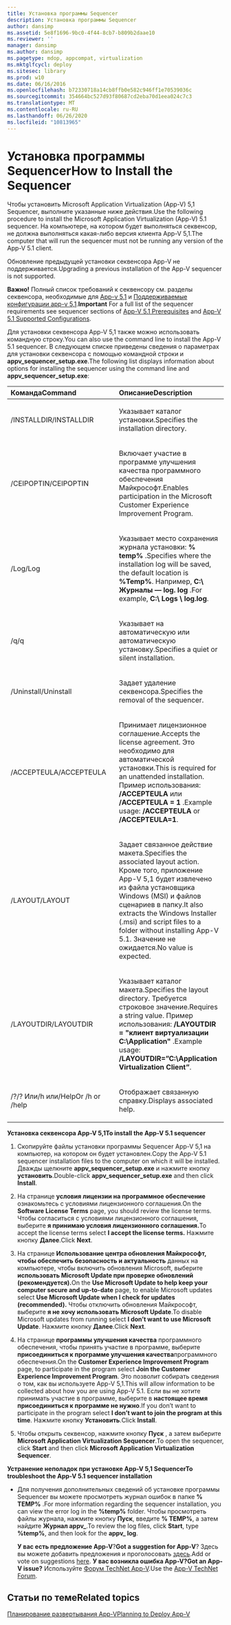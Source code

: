 ```yaml
---
title: Установка программы Sequencer
description: Установка программы Sequencer
author: dansimp
ms.assetid: 5e8f1696-9bc0-4f44-8cb7-b809b2daae10
ms.reviewer: ''
manager: dansimp
ms.author: dansimp
ms.pagetype: mdop, appcompat, virtualization
ms.mktglfcycl: deploy
ms.sitesec: library
ms.prod: w10
ms.date: 06/16/2016
ms.openlocfilehash: b72330718a14cb8ffb0e582c946ff1e70539036c
ms.sourcegitcommit: 354664bc527d93f80687cd2eba70d1eea024c7c3
ms.translationtype: MT
ms.contentlocale: ru-RU
ms.lasthandoff: 06/26/2020
ms.locfileid: "10813965"
---
```

# <span data-ttu-id="cc2df-103">Установка программы Sequencer</span><span class="sxs-lookup"><span data-stu-id="cc2df-103">How to Install the Sequencer</span></span>


<span data-ttu-id="cc2df-104">Чтобы установить Microsoft Application Virtualization (App-V) 5,1 Sequencer, выполните указанные ниже действия.</span><span class="sxs-lookup"><span data-stu-id="cc2df-104">Use the following procedure to install the Microsoft Application Virtualization (App-V) 5.1 sequencer.</span></span> <span data-ttu-id="cc2df-105">На компьютере, на котором будет выполняться секвенсор, не должна выполняться какая-либо версия клиента App-V 5,1.</span><span class="sxs-lookup"><span data-stu-id="cc2df-105">The computer that will run the sequencer must not be running any version of the App-V 5.1 client.</span></span>

<span data-ttu-id="cc2df-106">Обновление предыдущей установки секвенсора App-V не поддерживается.</span><span class="sxs-lookup"><span data-stu-id="cc2df-106">Upgrading a previous installation of the App-V sequencer is not supported.</span></span>

<span data-ttu-id="cc2df-107">**Важно!**  Полный список требований к секвенсору см. разделы секвенсора, необходимые для [App-v 5,1](app-v-51-prerequisites.md) и [Поддерживаемые конфигурации app-v 5,1](app-v-51-supported-configurations.md).</span><span class="sxs-lookup"><span data-stu-id="cc2df-107">**Important** For a full list of the sequencer requirements see sequencer sections of [App-V 5.1 Prerequisites](app-v-51-prerequisites.md) and [App-V 5.1 Supported Configurations](app-v-51-supported-configurations.md).</span></span>

 

<span data-ttu-id="cc2df-108">Для установки секвенсора App-V 5,1 также можно использовать командную строку.</span><span class="sxs-lookup"><span data-stu-id="cc2df-108">You can also use the command line to install the App-V 5.1 sequencer.</span></span> <span data-ttu-id="cc2df-109">В следующем списке приведены сведения о параметрах для установки секвенсора с помощью командной строки и **appv\_sequencer\_setup.exe**.</span><span class="sxs-lookup"><span data-stu-id="cc2df-109">The following list displays information about options for installing the sequencer using the command line and **appv\_sequencer\_setup.exe**:</span></span>

<table>
<colgroup>
<col width="50%" />
<col width="50%" />
</colgroup>
<thead>
<tr class="header">
<th align="left"><span data-ttu-id="cc2df-110">Команда</span><span class="sxs-lookup"><span data-stu-id="cc2df-110">Command</span></span></th>
<th align="left"><span data-ttu-id="cc2df-111">Описание</span><span class="sxs-lookup"><span data-stu-id="cc2df-111">Description</span></span></th>
</tr>
</thead>
<tbody>
<tr class="odd">
<td align="left"><p><span data-ttu-id="cc2df-112">/INSTALLDIR</span><span class="sxs-lookup"><span data-stu-id="cc2df-112">/INSTALLDIR</span></span></p></td>
<td align="left"><p><span data-ttu-id="cc2df-113">Указывает каталог установки.</span><span class="sxs-lookup"><span data-stu-id="cc2df-113">Specifies the installation directory.</span></span></p></td>
</tr>
<tr class="even">
<td align="left"><p><span data-ttu-id="cc2df-114">/CEIPOPTIN</span><span class="sxs-lookup"><span data-stu-id="cc2df-114">/CEIPOPTIN</span></span></p></td>
<td align="left"><p><span data-ttu-id="cc2df-115">Включает участие в программе улучшения качества программного обеспечения Майкрософт.</span><span class="sxs-lookup"><span data-stu-id="cc2df-115">Enables participation in the Microsoft Customer Experience Improvement Program.</span></span></p></td>
</tr>
<tr class="odd">
<td align="left"><p><span data-ttu-id="cc2df-116">/Log</span><span class="sxs-lookup"><span data-stu-id="cc2df-116">/Log</span></span></p></td>
<td align="left"><p><span data-ttu-id="cc2df-117">Указывает место сохранения журнала установки: <strong> % temp% </strong> .</span><span class="sxs-lookup"><span data-stu-id="cc2df-117">Specifies where the installation log will be saved, the default location is <strong>%Temp%</strong>.</span></span> <span data-ttu-id="cc2df-118">Например, <strong> C:\ Журналы — log. log </strong> .</span><span class="sxs-lookup"><span data-stu-id="cc2df-118">For example, <strong>C:\ Logs \ log.log</strong>.</span></span></p></td>
</tr>
<tr class="even">
<td align="left"><p><span data-ttu-id="cc2df-119">/q</span><span class="sxs-lookup"><span data-stu-id="cc2df-119">/q</span></span></p></td>
<td align="left"><p><span data-ttu-id="cc2df-120">Указывает на автоматическую или автоматическую установку.</span><span class="sxs-lookup"><span data-stu-id="cc2df-120">Specifies a quiet or silent installation.</span></span></p></td>
</tr>
<tr class="odd">
<td align="left"><p><span data-ttu-id="cc2df-121">/Uninstall</span><span class="sxs-lookup"><span data-stu-id="cc2df-121">/Uninstall</span></span></p></td>
<td align="left"><p><span data-ttu-id="cc2df-122">Задает удаление секвенсора.</span><span class="sxs-lookup"><span data-stu-id="cc2df-122">Specifies the removal of the sequencer.</span></span></p></td>
</tr>
<tr class="even">
<td align="left"><p><span data-ttu-id="cc2df-123">/ACCEPTEULA</span><span class="sxs-lookup"><span data-stu-id="cc2df-123">/ACCEPTEULA</span></span></p></td>
<td align="left"><p><span data-ttu-id="cc2df-124">Принимает лицензионное соглашение.</span><span class="sxs-lookup"><span data-stu-id="cc2df-124">Accepts the license agreement.</span></span> <span data-ttu-id="cc2df-125">Это необходимо для автоматической установки.</span><span class="sxs-lookup"><span data-stu-id="cc2df-125">This is required for an unattended installation.</span></span> <span data-ttu-id="cc2df-126">Пример использования: <strong> /ACCEPTEULA </strong> или <strong> /ACCEPTEULA = 1 </strong> .</span><span class="sxs-lookup"><span data-stu-id="cc2df-126">Example usage: <strong>/ACCEPTEULA</strong> or <strong>/ACCEPTEULA=1</strong>.</span></span></p></td>
</tr>
<tr class="odd">
<td align="left"><p><span data-ttu-id="cc2df-127">/LAYOUT</span><span class="sxs-lookup"><span data-stu-id="cc2df-127">/LAYOUT</span></span></p></td>
<td align="left"><p><span data-ttu-id="cc2df-128">Задает связанное действие макета.</span><span class="sxs-lookup"><span data-stu-id="cc2df-128">Specifies the associated layout action.</span></span> <span data-ttu-id="cc2df-129">Кроме того, приложение App-V 5,1 будет извлечено из файла установщика Windows (MSI) и файлов сценариев в папку.</span><span class="sxs-lookup"><span data-stu-id="cc2df-129">It also extracts the Windows Installer (.msi) and script files to a folder without installing App-V 5.1.</span></span> <span data-ttu-id="cc2df-130">Значение не ожидается.</span><span class="sxs-lookup"><span data-stu-id="cc2df-130">No value is expected.</span></span></p></td>
</tr>
<tr class="even">
<td align="left"><p><span data-ttu-id="cc2df-131">/LAYOUTDIR</span><span class="sxs-lookup"><span data-stu-id="cc2df-131">/LAYOUTDIR</span></span></p></td>
<td align="left"><p><span data-ttu-id="cc2df-132">Указывает каталог макета.</span><span class="sxs-lookup"><span data-stu-id="cc2df-132">Specifies the layout directory.</span></span> <span data-ttu-id="cc2df-133">Требуется строковое значение.</span><span class="sxs-lookup"><span data-stu-id="cc2df-133">Requires a string value.</span></span> <span data-ttu-id="cc2df-134">Пример использования: <strong> /LAYOUTDIR = "клиент виртуализации C:\Application" </strong> .</span><span class="sxs-lookup"><span data-stu-id="cc2df-134">Example usage: <strong>/LAYOUTDIR=”C:\Application Virtualization Client”</strong>.</span></span></p></td>
</tr>
<tr class="odd">
<td align="left"><p><span data-ttu-id="cc2df-135">/?</span><span class="sxs-lookup"><span data-stu-id="cc2df-135">/?</span></span> <span data-ttu-id="cc2df-136">Или/h или/Help</span><span class="sxs-lookup"><span data-stu-id="cc2df-136">Or /h or /help</span></span></p></td>
<td align="left"><p><span data-ttu-id="cc2df-137">Отображает связанную справку.</span><span class="sxs-lookup"><span data-stu-id="cc2df-137">Displays associated help.</span></span></p></td>
</tr>
</tbody>
</table>

 

**<span data-ttu-id="cc2df-138">Установка секвенсора App-V 5,1</span><span class="sxs-lookup"><span data-stu-id="cc2df-138">To install the App-V 5.1 sequencer</span></span>**

1.  <span data-ttu-id="cc2df-139">Скопируйте файлы установки программы Sequencer App-V 5,1 на компьютер, на котором он будет установлен.</span><span class="sxs-lookup"><span data-stu-id="cc2df-139">Copy the App-V 5.1 sequencer installation files to the computer on which it will be installed.</span></span> <span data-ttu-id="cc2df-140">Дважды щелкните **appv\_sequencer\_setup.exe** и нажмите кнопку **установить**.</span><span class="sxs-lookup"><span data-stu-id="cc2df-140">Double-click **appv\_sequencer\_setup.exe** and then click **Install**.</span></span>

2.  <span data-ttu-id="cc2df-141">На странице **условия лицензии на программное обеспечение** ознакомьтесь с условиями лицензионного соглашения.</span><span class="sxs-lookup"><span data-stu-id="cc2df-141">On the **Software License Terms** page, you should review the license terms.</span></span> <span data-ttu-id="cc2df-142">Чтобы согласиться с условиями лицензионного соглашения, выберите **я принимаю условия лицензионного соглашения.**</span><span class="sxs-lookup"><span data-stu-id="cc2df-142">To accept the license terms select **I accept the license terms.**</span></span> <span data-ttu-id="cc2df-143">Нажмите кнопку **Далее**.</span><span class="sxs-lookup"><span data-stu-id="cc2df-143">Click **Next**.</span></span>

3.  <span data-ttu-id="cc2df-144">На странице **Использование центра обновления Майкрософт, чтобы обеспечить безопасность и актуальность** данных на компьютере, чтобы включить обновления Microsoft, выберите **использовать Microsoft Update при проверке обновлений (рекомендуется).**</span><span class="sxs-lookup"><span data-stu-id="cc2df-144">On the **Use Microsoft Update to help keep your computer secure and up-to-date** page, to enable Microsoft updates select **Use Microsoft Update when I check for updates (recommended).**</span></span> <span data-ttu-id="cc2df-145">Чтобы отключить обновления Майкрософт, выберите **я не хочу использовать Microsoft Update**.</span><span class="sxs-lookup"><span data-stu-id="cc2df-145">To disable Microsoft updates from running select **I don’t want to use Microsoft Update**.</span></span> <span data-ttu-id="cc2df-146">Нажмите кнопку **Далее**.</span><span class="sxs-lookup"><span data-stu-id="cc2df-146">Click **Next**.</span></span>

4.  <span data-ttu-id="cc2df-147">На странице **программы улучшения качества** программного обеспечения, чтобы принять участие в программе, выберите **присоединиться к программе улучшения качества**программного обеспечения.</span><span class="sxs-lookup"><span data-stu-id="cc2df-147">On the **Customer Experience Improvement Program** page, to participate in the program select **Join the Customer Experience Improvement Program**.</span></span> <span data-ttu-id="cc2df-148">Это позволит собирать сведения о том, как вы используете App-V 5,1.</span><span class="sxs-lookup"><span data-stu-id="cc2df-148">This will allow information to be collected about how you are using App-V 5.1.</span></span> <span data-ttu-id="cc2df-149">Если вы не хотите принимать участие в программе, выберите в **настоящее время присоединиться к программе не нужно**.</span><span class="sxs-lookup"><span data-stu-id="cc2df-149">If you don’t want to participate in the program select **I don’t want to join the program at this time**.</span></span> <span data-ttu-id="cc2df-150">Нажмите кнопку **Установить**.</span><span class="sxs-lookup"><span data-stu-id="cc2df-150">Click **Install**.</span></span>

5.  <span data-ttu-id="cc2df-151">Чтобы открыть секвенсор, нажмите кнопку **Пуск** , а затем выберите **Microsoft Application Virtualization Sequencer**.</span><span class="sxs-lookup"><span data-stu-id="cc2df-151">To open the sequencer, click **Start** and then click **Microsoft Application Virtualization Sequencer**.</span></span>

**<span data-ttu-id="cc2df-152">Устранение неполадок при установке App-V 5,1 Sequencer</span><span class="sxs-lookup"><span data-stu-id="cc2df-152">To troubleshoot the App-V 5.1 sequencer installation</span></span>**

-   <span data-ttu-id="cc2df-153">Для получения дополнительных сведений об установке программы Sequencer вы можете просмотреть журнал ошибок в папке **% TEMP%** .</span><span class="sxs-lookup"><span data-stu-id="cc2df-153">For more information regarding the sequencer installation, you can view the error log in the **%temp%** folder.</span></span> <span data-ttu-id="cc2df-154">Чтобы просмотреть файлы журнала, нажмите кнопку **Пуск**, введите **% TEMP%**, а затем найдите **Журнал appv\_**.</span><span class="sxs-lookup"><span data-stu-id="cc2df-154">To review the log files, click **Start**, type **%temp%**, and then look for the **appv\_ log**.</span></span>

    <span data-ttu-id="cc2df-155">**У вас есть предложение App-V**?</span><span class="sxs-lookup"><span data-stu-id="cc2df-155">**Got a suggestion for App-V**?</span></span> <span data-ttu-id="cc2df-156">Здесь вы можете добавить предложения и проголосовать [здесь](http://appv.uservoice.com/forums/280448-microsoft-application-virtualization).</span><span class="sxs-lookup"><span data-stu-id="cc2df-156">Add or vote on suggestions [here](http://appv.uservoice.com/forums/280448-microsoft-application-virtualization).</span></span> **<span data-ttu-id="cc2df-157">У вас возникла ошибка App-V?</span><span class="sxs-lookup"><span data-stu-id="cc2df-157">Got an App-V issue?</span></span>** <span data-ttu-id="cc2df-158">Используйте [Форум TechNet App-V](https://social.technet.microsoft.com/Forums/home?forum=mdopappv).</span><span class="sxs-lookup"><span data-stu-id="cc2df-158">Use the [App-V TechNet Forum](https://social.technet.microsoft.com/Forums/home?forum=mdopappv).</span></span>

## <span data-ttu-id="cc2df-159">Статьи по теме</span><span class="sxs-lookup"><span data-stu-id="cc2df-159">Related topics</span></span>


[<span data-ttu-id="cc2df-160">Планирование развертывания App-V</span><span class="sxs-lookup"><span data-stu-id="cc2df-160">Planning to Deploy App-V</span></span>](planning-to-deploy-app-v51.md)

 

 





